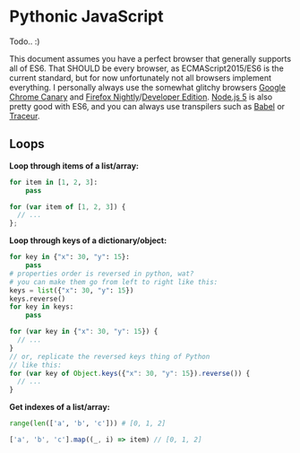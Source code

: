 # Pythonic JavaScript
Todo.. :)

This document assumes you have a perfect browser that generally supports all of ES6. That SHOULD be every browser, as ECMAScript2015/ES6 is the current standard, but for now unfortunately not all browsers implement everything. I personally always use the somewhat glitchy browsers [Google Chrome Canary](https://www.google.com/chrome/browser/canary.html) and [Firefox Nightly](https://nightly.mozilla.org/)/[Developer Edition](https://www.mozilla.org/en-US/firefox/developer/). [Node.js 5](https://nodejs.org/en/blog/release/v5.0.0/) is also pretty good with ES6, and you can always use transpilers such as [Babel](https://babeljs.io/) or [Traceur](https://github.com/google/traceur-compiler).

## Loops

**Loop through items of a list/array:**

```python
for item in [1, 2, 3]:
    pass
```

```javascript
for (var item of [1, 2, 3]) {
  // ...
};
```

**Loop through keys of a dictionary/object:**

```python
for key in {"x": 30, "y": 15}:
    pass
# properties order is reversed in python, wat?
# you can make them go from left to right like this:
keys = list({"x": 30, "y": 15})
keys.reverse()
for key in keys:
    pass
```

```javascript
for (var key in {"x": 30, "y": 15}) {
  // ...
}
// or, replicate the reversed keys thing of Python
// like this:
for (var key of Object.keys({"x": 30, "y": 15}).reverse()) {
  // ...
}
```

**Get indexes of a list/array:**

```python
range(len(['a', 'b', 'c'])) # [0, 1, 2]
```

```javascript
['a', 'b', 'c'].map((_, i) => item) // [0, 1, 2]
```
